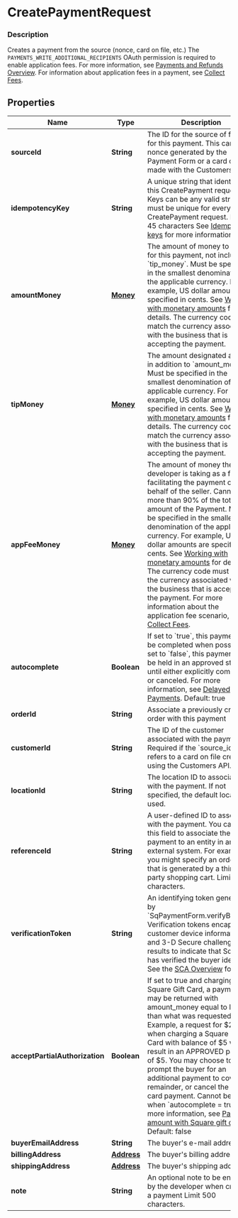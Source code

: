 
# CreatePaymentRequest

### Description

Creates a payment from the source (nonce, card on file, etc.)  The `PAYMENTS_WRITE_ADDITIONAL_RECIPIENTS` OAuth permission is required to enable application fees.  For more information, see [Payments and Refunds Overview](/payments-api/overview).  For information about application fees in a payment, see [Collect Fees](/payments-api/take-payments-and-collect-fees).

## Properties
Name | Type | Description | Notes
------------ | ------------- | ------------- | -------------
**sourceId** | **String** | The ID for the source of funds for this payment.  This can be a nonce generated by the Payment Form or a card on file made with the Customers API. | 
**idempotencyKey** | **String** | A unique string that identifies this CreatePayment request. Keys can be any valid string but must be unique for every CreatePayment request.  Max: 45 characters  See [Idempotency keys](/basics/api101/idempotency) for more information. | 
**amountMoney** | [**Money**](Money.md) | The amount of money to accept for this payment, not including &#x60;tip_money&#x60;.  Must be specified in the smallest denomination of the applicable currency. For example, US dollar amounts are specified in cents. See [Working with monetary amounts](/build-basics/working-with-monetary-amounts) for details.  The currency code must match the currency associated with the business that is accepting the payment. | 
**tipMoney** | [**Money**](Money.md) | The amount designated as a tip, in addition to &#x60;amount_money&#x60;  Must be specified in the smallest denomination of the applicable currency. For example, US dollar amounts are specified in cents. See [Working with monetary amounts](/build-basics/working-with-monetary-amounts) for details.  The currency code must match the currency associated with the business that is accepting the payment. |  [optional]
**appFeeMoney** | [**Money**](Money.md) | The amount of money the developer is taking as a fee for facilitating the payment on behalf of the seller.  Cannot be more than 90% of the total amount of the Payment.  Must be specified in the smallest denomination of the applicable currency. For example, US dollar amounts are specified in cents. See [Working with monetary amounts](/build-basics/working-with-monetary-amounts) for details.  The currency code must match the currency associated with the business that is accepting the payment.  For more information about the application fee scenario, see [Collect Fees](/payments-api/take-payments-and-collect-fees). |  [optional]
**autocomplete** | **Boolean** | If set to &#x60;true&#x60;, this payment will be completed when possible. If set to &#x60;false&#x60;, this payment will be held in an approved state until either explicitly completed or canceled. For more information, see [Delayed Payments](/payments-api/take-payments#delayed-payments).  Default: true |  [optional]
**orderId** | **String** | Associate a previously created order with this payment |  [optional]
**customerId** | **String** | The ID of the customer associated with the payment. Required if the &#x60;source_id&#x60; refers to a card on file created using the Customers API. |  [optional]
**locationId** | **String** | The location ID to associate with the payment. If not specified, the default location is used. |  [optional]
**referenceId** | **String** | A user-defined ID to associate with the payment. You can use this field to associate the payment to an entity in an external system. For example, you might specify an order ID that is generated by a third-party shopping cart.  Limit 40 characters. |  [optional]
**verificationToken** | **String** | An identifying token generated by &#x60;SqPaymentForm.verifyBuyer()&#x60;. Verification tokens encapsulate customer device information and 3-D Secure challenge results to indicate that Square has verified the buyer identity.  See the [SCA Overview](/sca-overview) for more. |  [optional]
**acceptPartialAuthorization** | **Boolean** | If set to true and charging a Square Gift Card, a payment may be returned with amount_money equal to less than what was requested.  Example, a request for $20 when charging a Square Gift Card with balance of $5 wil result in an APPROVED payment of $5.  You may choose to prompt the buyer for an additional payment to cover the remainder, or cancel the gift card payment.  Cannot be &#x60;true&#x60; when &#x60;autocomplete &#x3D; true  For more information, see [Partial amount with Square gift cards](/payments-api/take-payments#partial-payment-gift-card).  Default: false |  [optional]
**buyerEmailAddress** | **String** | The buyer&#39;s e-mail address |  [optional]
**billingAddress** | [**Address**](Address.md) | The buyer&#39;s billing address. |  [optional]
**shippingAddress** | [**Address**](Address.md) | The buyer&#39;s shipping address. |  [optional]
**note** | **String** | An optional note to be entered by the developer when creating a payment  Limit 500 characters. |  [optional]



